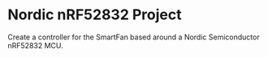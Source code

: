 Nordic nRF52832 Project
========================

Create a controller for the SmartFan based around a Nordic Semiconductor nRF52832 MCU.



